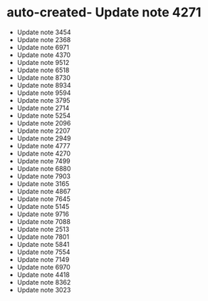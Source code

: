 # auto-created- Update note 4271
- Update note 3454
- Update note 2368
- Update note 6971
- Update note 4370
- Update note 9512
- Update note 6518
- Update note 8730
- Update note 8934
- Update note 9594
- Update note 3795
- Update note 2714
- Update note 5254
- Update note 2096
- Update note 2207
- Update note 2949
- Update note 4777
- Update note 4270
- Update note 7499
- Update note 6880
- Update note 7903
- Update note 3165
- Update note 4867
- Update note 7645
- Update note 5145
- Update note 9716
- Update note 7088
- Update note 2513
- Update note 7801
- Update note 5841
- Update note 7554
- Update note 7149
- Update note 6970
- Update note 4418
- Update note 8362
- Update note 3023
